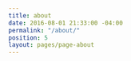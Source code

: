 ```yaml
---
title: about
date: 2016-08-01 21:33:00 -04:00
permalink: "/about/"
position: 5
layout: pages/page-about
---
```


